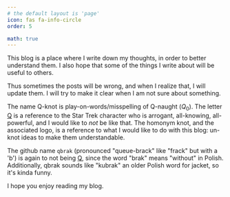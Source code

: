 ```yaml
---
# the default layout is 'page'
icon: fas fa-info-circle
order: 5

math: true
---
```


This blog is a place where I write down my thoughts, in order to better understand them. I also hope that some of the things I write about will be useful to others.

Thus sometimes the posts will be wrong, and when I realize that, I will update them. I will try to make it clear when I am not sure about something.

The name Q-knot is play-on-words/misspelling of Q-naught ($Q_0$). The letter [Q](https://en.wikipedia.org/wiki/Q_(Star_Trek)) is a reference to the Star Trek character who is arrogant, all-knowing, all-powerful, and I would like to *not* be like that. The homonym knot, and the associated logo, is a reference to what I would like to do with this blog: un-knot ideas to make them understandable.

The github name `qbrak` (pronounced "queue-brack" like "frack" but with a 'b') is again to not being [Q](https://en.wikipedia.org/wiki/Q_(Star_Trek)), since the word "brak" means "without" in Polish. Additionally, qbrak sounds like "kubrak" an older Polish word for jacket, so it's kinda funny.

I hope you enjoy reading my blog.
